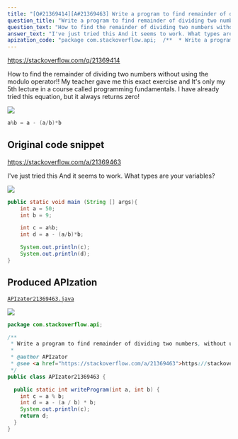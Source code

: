 ```yaml
---
title: "[Q#21369414][A#21369463] Write a program to find remainder of dividing two numbers, without using % operator? In Java"
question_title: "Write a program to find remainder of dividing two numbers, without using % operator? In Java"
question_text: "How to find the remainder of dividing two numbers without using the modulo operator!!  My teacher gave me this exact exercise and It's only my 5th lecture in a course called programming fundamentals. I have already tried this equation, but it always returns zero!"
answer_text: "I've just tried this And it seems to work. What types are your variables?"
apization_code: "package com.stackoverflow.api;  /**  * Write a program to find remainder of dividing two numbers, without using % operator? In Java  *  * @author APIzator  * @see <a href=\"https://stackoverflow.com/a/21369463\">https://stackoverflow.com/a/21369463</a>  */ public class APIzator21369463 {    public static int writeProgram(int a, int b) {     int c = a % b;     int d = a - (a / b) * b;     System.out.println(c);     return d;   } }"
---
```


https://stackoverflow.com/q/21369414

How to find the remainder of dividing two numbers without using the modulo operator!! 
My teacher gave me this exact exercise and It&#x27;s only my 5th lecture in a course called programming fundamentals.
I have already tried this equation,
but it always returns zero!


<div class="code-logo"><img src="/stackoverflow.png" /></div>

```java
a%b = a - (a/b)*b
```


## Original code snippet

https://stackoverflow.com/a/21369463

I&#x27;ve just tried this
And it seems to work. What types are your variables?

<div class="code-logo"><img src="/stackoverflow.png" /></div>

```java
public static void main (String [] args){
    int a = 50;
    int b = 9;

    int c = a%b;
    int d = a - (a/b)*b;

    System.out.println(c);
    System.out.println(d);
}
```

## Produced APIzation

[`APIzator21369463.java`](https://github.com/pasqualesalza/apization-temp/raw/main/data/search/APIzator21369463.java)

<div class="code-logo"><img src="/apizator.png" /></div>

```java
package com.stackoverflow.api;

/**
 * Write a program to find remainder of dividing two numbers, without using % operator? In Java
 *
 * @author APIzator
 * @see <a href="https://stackoverflow.com/a/21369463">https://stackoverflow.com/a/21369463</a>
 */
public class APIzator21369463 {

  public static int writeProgram(int a, int b) {
    int c = a % b;
    int d = a - (a / b) * b;
    System.out.println(c);
    return d;
  }
}

```